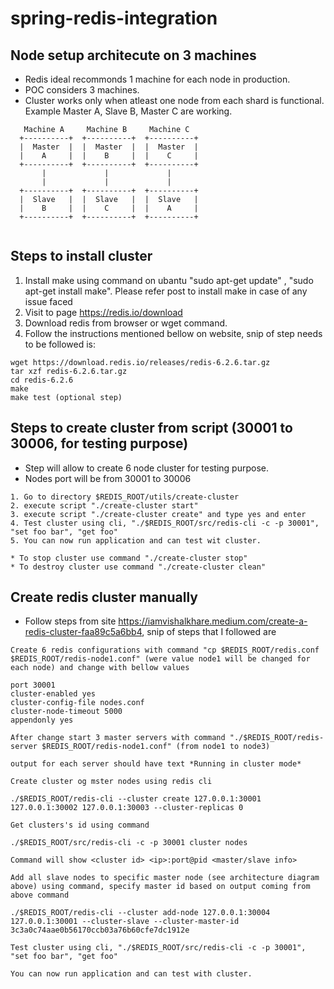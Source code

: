 # spring-redis-integration

## Node setup architecute on 3 machines 
 
* Redis ideal recommonds 1 machine for each node in production. 
* POC considers 3 machines.
* Cluster works only when atleast one node from each shard is functional. Example Master A, Slave B, Master C are working. 
```
   Machine A     Machine B     Machine C  
  +----------+  +----------+  +----------+ 
  |  Master  |  |  Master  |  |  Master  |
  |    A     |  |    B     |  |    C     |
  +----------+  +----------+  +----------+
       |             |             |
       |             |             |
  +----------+  +----------+  +----------+ 
  |  Slave   |  |  Slave   |  |  Slave   |
  |    B     |  |    C     |  |    A     |
  +----------+  +----------+  +----------+
  
```

## Steps to install cluster

1. Install make using command on ubantu "sudo apt-get update" , "sudo apt-get install make". Please refer post to install make in case of any issue faced
2. Visit to page https://redis.io/download
3. Download redis from browser or wget command.
4. Follow the instructions mentioned bellow on website, snip of step needs to be followed is:
```
wget https://download.redis.io/releases/redis-6.2.6.tar.gz
tar xzf redis-6.2.6.tar.gz
cd redis-6.2.6
make
make test (optional step)
```

## Steps to create cluster from script (30001 to 30006, for testing purpose)

* Step will allow to create 6 node cluster for testing purpose.
* Nodes port will be from 30001 to 30006
```
1. Go to directory $REDIS_ROOT/utils/create-cluster
2. execute script "./create-cluster start"
3. execute script "./create-cluster create" and type yes and enter
4. Test cluster using cli, "./$REDIS_ROOT/src/redis-cli -c -p 30001", "set foo bar", "get foo"
5. You can now run application and can test wit cluster.
```

```
* To stop cluster use command "./create-cluster stop"
* To destroy cluster use command "./create-cluster clean"

```

## Create redis cluster manually

* Follow steps from site  https://iamvishalkhare.medium.com/create-a-redis-cluster-faa89c5a6bb4, snip of steps that I followed are 

```
Create 6 redis configurations with command "cp $REDIS_ROOT/redis.conf $REDIS_ROOT/redis-node1.conf" (were value node1 will be changed for each node) and change with bellow values

port 30001
cluster-enabled yes
cluster-config-file nodes.conf
cluster-node-timeout 5000
appendonly yes
```
```
After change start 3 master servers with command "./$REDIS_ROOT/redis-server $REDIS_ROOT/redis-node1.conf" (from node1 to node3)

output for each server should have text *Running in cluster mode*
```

```
Create cluster og mster nodes using redis cli

./$REDIS_ROOT/redis-cli --cluster create 127.0.0.1:30001 127.0.0.1:30002 127.0.0.1:30003 --cluster-replicas 0

Get clusters's id using command 

./$REDIS_ROOT/src/redis-cli -c -p 30001 cluster nodes

Command will show <cluster id> <ip>:port@pid <master/slave info>
```

```
Add all slave nodes to specific master node (see architecture diagram above) using command, specify master id based on output coming from above command 

./$REDIS_ROOT/redis-cli --cluster add-node 127.0.0.1:30004 127.0.0.1:30001 --cluster-slave --cluster-master-id 3c3a0c74aae0b56170ccb03a76b60cfe7dc1912e

Test cluster using cli, "./$REDIS_ROOT/src/redis-cli -c -p 30001", "set foo bar", "get foo"

You can now run application and can test with cluster.

```




